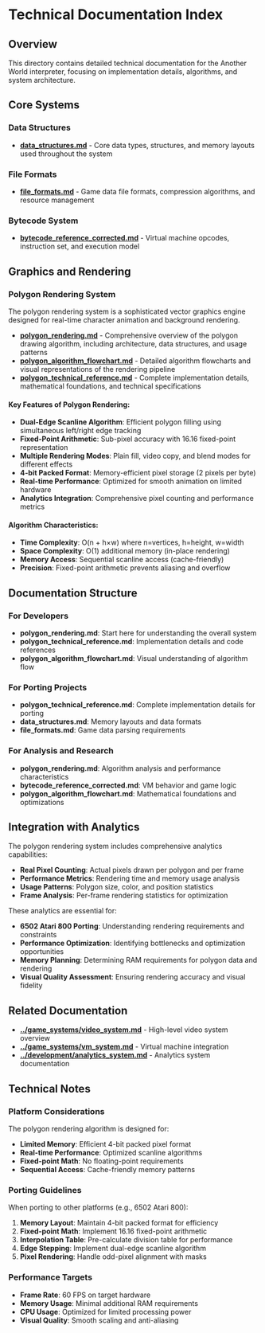 # Technical Documentation Index

## Overview

This directory contains detailed technical documentation for the Another World interpreter, focusing on implementation details, algorithms, and system architecture.

## Core Systems

### Data Structures
- **[data_structures.md](data_structures.md)** - Core data types, structures, and memory layouts used throughout the system

### File Formats
- **[file_formats.md](file_formats.md)** - Game data file formats, compression algorithms, and resource management

### Bytecode System
- **[bytecode_reference_corrected.md](bytecode_reference_corrected.md)** - Virtual machine opcodes, instruction set, and execution model

## Graphics and Rendering

### Polygon Rendering System
The polygon rendering system is a sophisticated vector graphics engine designed for real-time character animation and background rendering.

- **[polygon_rendering.md](polygon_rendering.md)** - Comprehensive overview of the polygon drawing algorithm, including architecture, data structures, and usage patterns
- **[polygon_algorithm_flowchart.md](polygon_algorithm_flowchart.md)** - Detailed algorithm flowcharts and visual representations of the rendering pipeline
- **[polygon_technical_reference.md](polygon_technical_reference.md)** - Complete implementation details, mathematical foundations, and technical specifications

#### Key Features of Polygon Rendering:
- **Dual-Edge Scanline Algorithm**: Efficient polygon filling using simultaneous left/right edge tracking
- **Fixed-Point Arithmetic**: Sub-pixel accuracy with 16.16 fixed-point representation
- **Multiple Rendering Modes**: Plain fill, video copy, and blend modes for different effects
- **4-bit Packed Format**: Memory-efficient pixel storage (2 pixels per byte)
- **Real-time Performance**: Optimized for smooth animation on limited hardware
- **Analytics Integration**: Comprehensive pixel counting and performance metrics

#### Algorithm Characteristics:
- **Time Complexity**: O(n + h×w) where n=vertices, h=height, w=width
- **Space Complexity**: O(1) additional memory (in-place rendering)
- **Memory Access**: Sequential scanline access (cache-friendly)
- **Precision**: Fixed-point arithmetic prevents aliasing and overflow

## Documentation Structure

### For Developers
- **polygon_rendering.md**: Start here for understanding the overall system
- **polygon_technical_reference.md**: Implementation details and code references
- **polygon_algorithm_flowchart.md**: Visual understanding of algorithm flow

### For Porting Projects
- **polygon_technical_reference.md**: Complete implementation details for porting
- **data_structures.md**: Memory layouts and data formats
- **file_formats.md**: Game data parsing requirements

### For Analysis and Research
- **polygon_rendering.md**: Algorithm analysis and performance characteristics
- **bytecode_reference_corrected.md**: VM behavior and game logic
- **polygon_algorithm_flowchart.md**: Mathematical foundations and optimizations

## Integration with Analytics

The polygon rendering system includes comprehensive analytics capabilities:

- **Real Pixel Counting**: Actual pixels drawn per polygon and per frame
- **Performance Metrics**: Rendering time and memory usage analysis
- **Usage Patterns**: Polygon size, color, and position statistics
- **Frame Analysis**: Per-frame rendering statistics for optimization

These analytics are essential for:
- **6502 Atari 800 Porting**: Understanding rendering requirements and constraints
- **Performance Optimization**: Identifying bottlenecks and optimization opportunities
- **Memory Planning**: Determining RAM requirements for polygon data and rendering
- **Visual Quality Assessment**: Ensuring rendering accuracy and visual fidelity

## Related Documentation

- **[../game_systems/video_system.md](../game_systems/video_system.md)** - High-level video system overview
- **[../game_systems/vm_system.md](../game_systems/vm_system.md)** - Virtual machine integration
- **[../development/analytics_system.md](../development/analytics_system.md)** - Analytics system documentation

## Technical Notes

### Platform Considerations
The polygon rendering algorithm is designed for:
- **Limited Memory**: Efficient 4-bit packed pixel format
- **Real-time Performance**: Optimized scanline algorithms
- **Fixed-point Math**: No floating-point requirements
- **Sequential Access**: Cache-friendly memory patterns

### Porting Guidelines
When porting to other platforms (e.g., 6502 Atari 800):
1. **Memory Layout**: Maintain 4-bit packed format for efficiency
2. **Fixed-point Math**: Implement 16.16 fixed-point arithmetic
3. **Interpolation Table**: Pre-calculate division table for performance
4. **Edge Stepping**: Implement dual-edge scanline algorithm
5. **Pixel Rendering**: Handle odd-pixel alignment with masks

### Performance Targets
- **Frame Rate**: 60 FPS on target hardware
- **Memory Usage**: Minimal additional RAM requirements
- **CPU Usage**: Optimized for limited processing power
- **Visual Quality**: Smooth scaling and anti-aliasing


